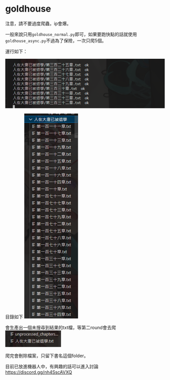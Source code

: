 # goldhouse


注意，請不要過度爬蟲，ip會爆。

一般來說只用`goldhouse_normal.py`即可，如果要跑快點的話就使用`goldhouse_async.py`不過為了保險，一次只爬5個。

運行如下：

![Alt text](image.png)

目錄如下
![Alt text](image-1.png)

會生產出一個未搜尋到結果的txt檔，等第二round會去爬
![Alt text](image-2.png)

爬完會刪除檔案，只留下書名這個folder。


目前已放進機器人中，有興趣的話可以進入討論
https://discord.gg/nh4SscAVXQ